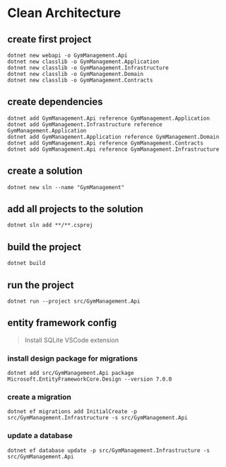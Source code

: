 # Clean Architecture

## create first project
```
dotnet new webapi -o GymManagement.Api
dotnet new classlib -o GymManagement.Application
dotnet new classlib -o GymManagement.Infrastructure
dotnet new classlib -o GymManagement.Domain
dotnet new classlib -o GymManagement.Contracts
```

## create dependencies
```
dotnet add GymManagement.Api reference GymManagement.Application
dotnet add GymManagement.Infrastructure reference GymManagement.Application
dotnet add GymManagement.Application reference GymManagement.Domain
dotnet add GymManagement.Api reference GymManagement.Contracts
dotnet add GymManagement.Api reference GymManagement.Infrastructure
```

## create a solution
```
dotnet new sln --name "GymManagement"
```

## add all projects to the solution 
```
dotnet sln add **/**.csproj
```

## build the project 
```
dotnet build
```

## run the project 
```
dotnet run --project src/GymManagement.Api
```

## entity framework config
> Install SQLite VSCode extension

### install design package for migrations
```
dotnet add src/GymManagement.Api package Microsoft.EntityFrameworkCore.Design --version 7.0.0
```
  
### create a migration
```
dotnet ef migrations add InitialCreate -p src/GymManagement.Infrastructure -s src/GymManagement.Api
```
  
### update a database
```
dotnet ef database update -p src/GymManagement.Infrastructure -s src/GymManagement.Api
```
